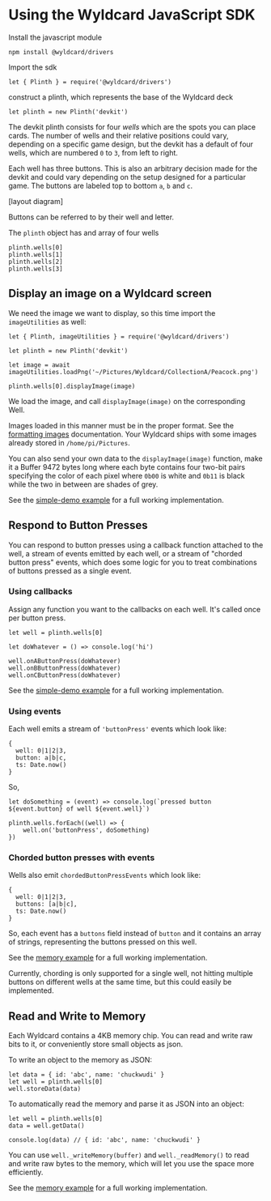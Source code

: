 # Using the Wyldcard JavaScript SDK

Install the javascript module
```
npm install @wyldcard/drivers
```

Import the sdk
```
let { Plinth } = require('@wyldcard/drivers')
```

construct a plinth, which represents the base of the Wyldcard deck
```
let plinth = new Plinth('devkit')
```

The devkit plinth consists for four _wells_ which are the spots you can place cards. The number of wells and their relative positions could vary, depending on a specific game design, but the devkit has a default of four wells, which are numbered `0` to `3`, from left to right.

Each well has three buttons. This is also an arbitrary decision made for the devkit and could vary depending on the setup designed for a particular game. The buttons are labeled top to bottom `a`, `b` and `c`.

[layout diagram]

Buttons can be referred to by their well and letter.

The `plinth` object has and array of four wells
```
plinth.wells[0]
plinth.wells[1]
plinth.wells[2]
plinth.wells[3]
```

## Display an image on a Wyldcard screen

We need the image we want to display, so this time import the `imageUtilities` as well:

```
let { Plinth, imageUtilities } = require('@wyldcard/drivers')

let plinth = new Plinth('devkit')

let image = await imageUtilities.loadPng('~/Pictures/Wyldcard/CollectionA/Peacock.png')

plinth.wells[0].displayImage(image)
```

We load the image, and call `displayImage(image)` on the corresponding Well.

Images loaded in this manner must be in the proper format. See the [formatting images](docs/formatting-images.md) documentation. Your Wyldcard ships with some images already stored in `/home/pi/Pictures`.

You can also send your own data to the `displayImage(image)` function, make it a Buffer 9472 bytes long where each byte contains four two-bit pairs specifying the color of each pixel where `0b00` is white and `0b11` is black while the two in between are shades of grey.

See the [simple-demo example](examples/simple-demo/index.js) for a full working implementation.


## Respond to Button Presses

You can respond to button presses using a callback function attached to the well, a stream of events emitted by each well, or a stream of "chorded button press" events, which does some logic for you to treat combinations of buttons pressed as a single event.

### Using callbacks

Assign any function you want to the callbacks on each well. It's called once per button press.
```
let well = plinth.wells[0]

let doWhatever = () => console.log('hi')

well.onAButtonPress(doWhatever)
well.onBButtonPress(doWhatever)
well.onCButtonPress(doWhatever)
```

See the [simple-demo example](examples/simple-demo/index.js) for a full working implementation.

### Using events

Each well emits a stream of `'buttonPress'` events which look like:
```
{
  well: 0|1|2|3,
  button: a|b|c,
  ts: Date.now()
}
```
So,
```
let doSomething = (event) => console.log(`pressed button ${event.button} of well ${event.well}`)

plinth.wells.forEach((well) => {
    well.on('buttonPress', doSomething)
})
```

### Chorded button presses with events

Wells also emit `chordedButtonPressEvents` which look like:
```
{
  well: 0|1|2|3,
  buttons: [a|b|c],
  ts: Date.now()
}
```
So, each event has a `buttons` field instead of `button` and it contains an array of strings, representing the buttons pressed on this well.

See the [memory example](examples/memory/index.js) for a full working implementation.

Currently, chording is only supported for a single well, not hitting multiple buttons on different wells at the same time, but this could easily be implemented.


## Read and Write to Memory

Each Wyldcard contains a 4KB memory chip. You can read and write raw bits to it, or conveniently store small objects as json.

To write an object to the memory as JSON:
```
let data = { id: 'abc', name: 'chuckwudi' }
let well = plinth.wells[0]
well.storeData(data)
```

To automatically read the memory and parse it as JSON into an object:
```
let well = plinth.wells[0]
data = well.getData()

console.log(data) // { id: 'abc', name: 'chuckwudi' }
```


You can use `well._writeMemory(buffer)` and `well._readMemory()` to read and write raw bytes to the memory, which will let you use the space more efficiently.

See the [memory example](examples/memory/index.js) for a full working implementation.
